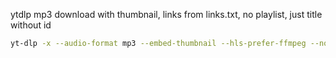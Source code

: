 ytdlp mp3 download with thumbnail, links from links.txt, no playlist, just title without id
```bash
yt-dlp -x --audio-format mp3 --embed-thumbnail --hls-prefer-ffmpeg --no-playlist -o "%(title)s.%(ext)s" -a "./links.txt"
```
